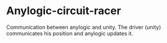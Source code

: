 # Anylogic-circuit-racer

Communication between anylogic and unity. The driver (unity) communicates his position and anylogic updates it.
